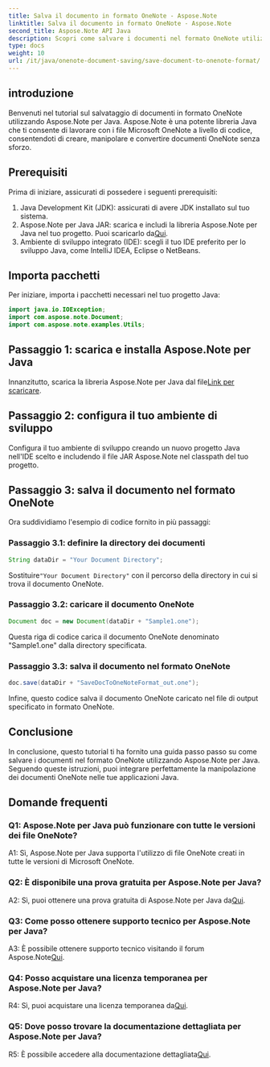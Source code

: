 ```yaml
---
title: Salva il documento in formato OneNote - Aspose.Note
linktitle: Salva il documento in formato OneNote - Aspose.Note
second_title: Aspose.Note API Java
description: Scopri come salvare i documenti nel formato OneNote utilizzando Aspose.Note per Java. Segui la nostra guida passo passo per un'integrazione perfetta.
type: docs
weight: 10
url: /it/java/onenote-document-saving/save-document-to-onenote-format/
---
```

## introduzione

Benvenuti nel tutorial sul salvataggio di documenti in formato OneNote utilizzando Aspose.Note per Java. Aspose.Note è una potente libreria Java che ti consente di lavorare con i file Microsoft OneNote a livello di codice, consentendoti di creare, manipolare e convertire documenti OneNote senza sforzo.

## Prerequisiti

Prima di iniziare, assicurati di possedere i seguenti prerequisiti:

1. Java Development Kit (JDK): assicurati di avere JDK installato sul tuo sistema.
2.  Aspose.Note per Java JAR: scarica e includi la libreria Aspose.Note per Java nel tuo progetto. Puoi scaricarlo da[Qui](https://releases.aspose.com/note/java/).
3. Ambiente di sviluppo integrato (IDE): scegli il tuo IDE preferito per lo sviluppo Java, come IntelliJ IDEA, Eclipse o NetBeans.

## Importa pacchetti

Per iniziare, importa i pacchetti necessari nel tuo progetto Java:

```java
import java.io.IOException;
import com.aspose.note.Document;
import com.aspose.note.examples.Utils;
```

## Passaggio 1: scarica e installa Aspose.Note per Java

Innanzitutto, scarica la libreria Aspose.Note per Java dal file[Link per scaricare](https://releases.aspose.com/note/java/).

## Passaggio 2: configura il tuo ambiente di sviluppo

Configura il tuo ambiente di sviluppo creando un nuovo progetto Java nell'IDE scelto e includendo il file JAR Aspose.Note nel classpath del tuo progetto.

## Passaggio 3: salva il documento nel formato OneNote

Ora suddividiamo l'esempio di codice fornito in più passaggi:

### Passaggio 3.1: definire la directory dei documenti

```java
String dataDir = "Your Document Directory";
```

 Sostituire`"Your Document Directory"` con il percorso della directory in cui si trova il documento OneNote.

### Passaggio 3.2: caricare il documento OneNote

```java
Document doc = new Document(dataDir + "Sample1.one");
```

Questa riga di codice carica il documento OneNote denominato "Sample1.one" dalla directory specificata.

### Passaggio 3.3: salva il documento nel formato OneNote

```java
doc.save(dataDir + "SaveDocToOneNoteFormat_out.one");
```

Infine, questo codice salva il documento OneNote caricato nel file di output specificato in formato OneNote.

## Conclusione

In conclusione, questo tutorial ti ha fornito una guida passo passo su come salvare i documenti nel formato OneNote utilizzando Aspose.Note per Java. Seguendo queste istruzioni, puoi integrare perfettamente la manipolazione dei documenti OneNote nelle tue applicazioni Java.

## Domande frequenti

### Q1: Aspose.Note per Java può funzionare con tutte le versioni dei file OneNote?

A1: Sì, Aspose.Note per Java supporta l'utilizzo di file OneNote creati in tutte le versioni di Microsoft OneNote.

### Q2: È disponibile una prova gratuita per Aspose.Note per Java?

 A2: Sì, puoi ottenere una prova gratuita di Aspose.Note per Java da[Qui](https://releases.aspose.com/).

### Q3: Come posso ottenere supporto tecnico per Aspose.Note per Java?

 A3: È possibile ottenere supporto tecnico visitando il forum Aspose.Note[Qui](https://forum.aspose.com/c/note/28).

### Q4: Posso acquistare una licenza temporanea per Aspose.Note per Java?

 R4: Sì, puoi acquistare una licenza temporanea da[Qui](https://purchase.aspose.com/temporary-license/).

### Q5: Dove posso trovare la documentazione dettagliata per Aspose.Note per Java?

 R5: È possibile accedere alla documentazione dettagliata[Qui](https://reference.aspose.com/note/java/).